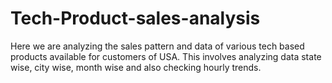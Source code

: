 # Tech-Product-sales-analysis
Here we are analyzing the sales pattern and data of various tech based products available for customers of USA. This involves analyzing data state wise, city wise, month wise and also checking hourly trends. 
